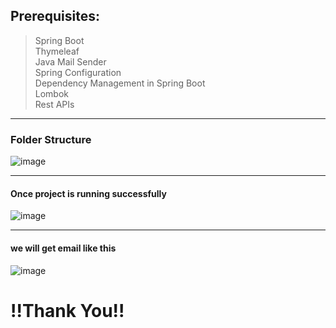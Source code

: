 ## Prerequisites:
> Spring Boot<br/>
> Thymeleaf<br/>
> Java Mail Sender<br/>
> Spring Configuration<br/>
> Dependency Management in Spring Boot<br/>
> Lombok<br/>
> Rest APIs<br/>
__________________________________________________________________________________________

### Folder Structure
![image](https://github.com/user-attachments/assets/f0c3eca7-f09a-4869-97f5-7cf58b81b1cd)
__________________________________________________________________________________________

#### Once project is running successfully
![image](https://github.com/user-attachments/assets/a7ab684b-2eae-4fb3-88c9-ffd6c1fbab55)
__________________________________________________________________________________________

#### we will get email like this
![image](https://github.com/user-attachments/assets/70a0b861-2b9b-42c2-bae9-b0c95281cb21)


# !!Thank You!!
